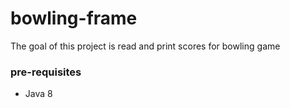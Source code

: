 # bowling-frame
The goal of this project is read and print scores for bowling game

### pre-requisites
* Java 8

